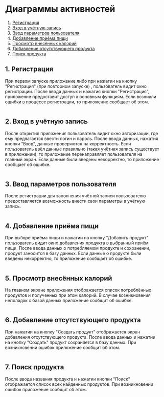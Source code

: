 # Диаграммы активностей

1. [Регистрация](#1)
2. [Вход в учётную запись](#2)
3. [Ввод параметров пользователя](#3)
4. [Добавление приёма пищи](#4)
5. [Просмотр внесённых калорий](#5)
6. [Добавление отсутствующего продукта](#6)
7. [Поиск продукта](#7)

## 1. Регистрация<a name="1"></a>

При первом запуске приложение либо при нажатии на кнопку "Регистрация" (при повторном запуске) , пользователь видит окно регистрации. После ввода данных и нажатия кнопки "Регистрация", приложение предоставит доступ к основным функциям. Если возникли ошибки в процессе регистрации, то приложение сообщает об этом.

![]()

## 2. Вход в учётную запись<a name="2"></a>

После открытия приложения пользователь видит окно авторизации, где ему предлагается ввести логин и пароль. После ввода данных, нажатия кнопки "Вход", данные проверяются на корректность. Если пользователь ввёл данные правильно (такая учётная запись существует в приложении), то приложение перенаправляет пользователя на главный экран. Если данные были введены некорректно, то приложение сообщает об ошибке.

![]()

## 3. Ввод параметров пользователя<a name="3"></a>

После регистрации для заполнения учётной записи пользователю предоставляется возможность внести свои параметры в учётную запись.

![]()

## 4. Добавление приёма пищи<a name="4"></a>

При выборе приёма пищи и нажатии на кнопку "Добавить продукт" пользователь видит окно добавления продукта в выбранный приём пищи. После ввода данных о потребляемом продукте и сохранении, продукт заносится в базу данных. Если данные о продукте были введены некорректно, то приложение сообщает об ошибке.

![]()

## 5. Просмотр внесённых калорий<a name="5"></a>

На главном экране приложения отображается список потреблённых продуктов и полученных при этом калорий. В случае возникновения неполадок с базой данных приложение сообщит об ошибке.

![]()

## 6. Добавление отсутствующего продукта<a name="6"></a>

При нажатии на кнопку "Создать продукт" отображается экран добавления отсутствующего продукта. После ввода данных и нажатии на кнопку "Создать" продукт сохраняется в базу данных. При возникновении ошибок приложение сообщит об этом.

![]()

## 7. Поиск продукта<a name="7"></a>

После ввода названия продукта и нажатии кнопки "Поиск" отображается список всех найденных продуктов. При возникновении ошибок приложение сообщит об этом.

![]()




